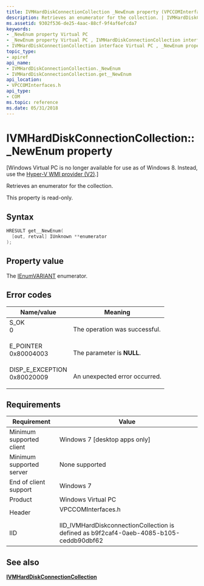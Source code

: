```yaml
---
title: IVMHardDiskConnectionCollection _NewEnum property (VPCCOMInterfaces.h)
description: Retrieves an enumerator for the collection. | IVMHardDiskConnectionCollection _NewEnum property (VPCCOMInterfaces.h)
ms.assetid: 9302f536-de25-4aac-88cf-9f4af6efcda7
keywords:
- _NewEnum property Virtual PC
- _NewEnum property Virtual PC , IVMHardDiskConnectionCollection interface
- IVMHardDiskConnectionCollection interface Virtual PC , _NewEnum property
topic_type:
- apiref
api_name:
- IVMHardDiskConnectionCollection._NewEnum
- IVMHardDiskConnectionCollection.get__NewEnum
api_location:
- VPCCOMInterfaces.h
api_type:
- COM
ms.topic: reference
ms.date: 05/31/2018
---
```


# IVMHardDiskConnectionCollection::\_NewEnum property

\[Windows Virtual PC is no longer available for use as of Windows 8. Instead, use the [Hyper-V WMI provider (V2)](/windows/desktop/HyperV_v2/windows-virtualization-portal).\]

Retrieves an enumerator for the collection.

This property is read-only.

## Syntax


```C++
HRESULT get__NewEnum(
  [out, retval] IUnknown **enumerator
);
```



## Property value

The [IEnumVARIANT](/windows/win32/api/oaidl/nn-oaidl-ienumvariant) enumerator.

## Error codes



| Name/value                                                                                                                                                    | Meaning                                  |
|---------------------------------------------------------------------------------------------------------------------------------------------------------------|------------------------------------------|
| <dl> <dt>S\_OK</dt> <dt>0</dt> </dl>                       | The operation was successful.<br/> |
| <dl> <dt>E\_POINTER</dt> <dt>0x80004003</dt> </dl>         | The parameter is **NULL**.<br/>    |
| <dl> <dt>DISP\_E\_EXCEPTION</dt> <dt>0x80020009</dt> </dl> | An unexpected error occurred.<br/> |



## Requirements



| Requirement | Value |
|-------------------------------------|----------------------------------------------------------------------------------------------------|
| Minimum supported client<br/> | Windows 7 \[desktop apps only\]<br/>                                                         |
| Minimum supported server<br/> | None supported<br/>                                                                          |
| End of client support<br/>    | Windows 7<br/>                                                                               |
| Product<br/>                  | Windows Virtual PC<br/>                                                                      |
| Header<br/>                   | <dl> <dt>VPCCOMInterfaces.h</dt> </dl>      |
| IID<br/>                      | IID\_IVMHardDiskconnectionCollection is defined as b9f2caf4-0aeb-4085-b105-ceddb90dbf62<br/> |



## See also

<dl> <dt>

[**IVMHardDiskConnectionCollection**](ivmharddiskconnectioncollection.md)
</dt> </dl>

 

